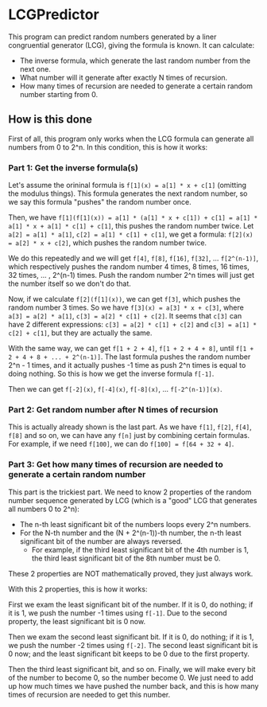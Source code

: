 # LCGPredictor
This program can predict random numbers generated by a liner congruential generator (LCG), giving the formula is known. It can calculate:
* The inverse formula, which generate the last random number from the next one.
* What number will it generate after exactly N times of recursion.
* How many times of recursion are needed to generate a certain random number starting from 0.
## How is this done
First of all, this program only works when the LCG formula can generate all numbers from 0 to 2^n. In this condition, this is how it works:  
### Part 1: Get the inverse formula(s)
Let's assume the orininal formula is `f[1](x) = a[1] * x + c[1]` (omitting the modulus things). This formula generates the next random number, so we say this formula "pushes" the random number once.  

Then, we have `f[1](f[1](x)) = a[1] * (a[1] * x + c[1]) + c[1] = a[1] * a[1] * x + a[1] * c[1] + c[1]`, this pushes the random number twice. Let `a[2] = a[1] * a[1]`, `c[2] = a[1] * c[1] + c[1]`, we get a formula: `f[2](x) = a[2] * x + c[2]`, which pushes the random number twice.  

We do this repeatedly and we will get `f[4]`, `f[8]`, `f[16]`, `f[32]`, ... `f[2^(n-1)]`, which respectively pushes the random number 4 times, 8 times, 16 times, 32 times, ... , 2^(n-1) times. Push the random number 2^n times will just get the number itself so we don't do that.  

Now, if we calculate `f[2](f[1](x))`, we can get `f[3]`, which pushes the random number 3 times. So we have `f[3](x) = a[3] * x + c[3]`, where `a[3] = a[2] * a[1]`, `c[3] = a[2] * c[1] + c[2]`. It seems that `c[3]` can have 2 different expressions: `c[3] = a[2] * c[1] + c[2]` and `c[3] = a[1] * c[2] + c[1]`, but they are actually the same.  

With the same way, we can get `f[1 + 2 + 4]`, `f[1 + 2 + 4 + 8]`, until `f[1 + 2 + 4 + 8 + ... + 2^(n-1)]`. The last formula pushes the random number 2^n - 1 times, and it actually pushes -1 time as push 2^n times is equal to doing nothing. So this is how we get the inverse formula `f[-1]`.  

Then we can get `f[-2](x)`, `f[-4](x)`, `f[-8](x)`, ... `f[-2^(n-1)](x)`.  
### Part 2: Get random number after N times of recursion
This is actually already shown is the last part. As we have `f[1]`, `f[2]`, `f[4]`, `f[8]` and so on, we can have any `f[n]` just by combining certain formulas. For example, if we need `f[100]`, we can do `f[100] = f[64 + 32 + 4]`.  
### Part 3: Get how many times of recursion are needed to generate a certain random number
This part is the trickiest part. We need to know 2 properties of the random number sequence generated by LCG (which is a "good" LCG that generates all numbers 0 to 2^n):  
* The n-th least significant bit of the numbers loops every 2^n numbers.
* For the N-th number and the (N + 2^(n-1))-th number, the n-th least significant bit of the number are always reversed. 
    - For example, if the third least significant bit of the 4th number is 1, the third least significant bit of the 8th number must be 0.

These 2 properties are NOT mathematically proved, they just always work.  

With this 2 properties, this is how it works:  

First we exam the least significant bit of the number. If it is 0, do nothing; if it is 1, we push the number -1 times using `f[-1]`. Due to the second property, the least significant bit is 0 now.  

Then we exam the second least significant bit. If it is 0, do nothing; if it is 1, we push the number -2 times using `f[-2]`. The second least significant bit is 0 now; and the least significant bit keeps to be 0 due to the first property.  

Then the third least significant bit, and so on. Finally, we will make every bit of the number to become 0, so the number become 0. We just need to add up how much times we have pushed the number back, and this is how many times of recursion are needed to get this number.  
